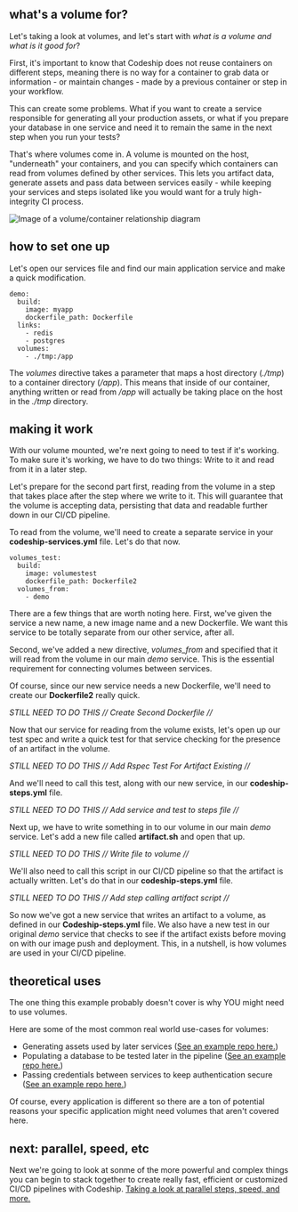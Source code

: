 ## what's a volume for?

Let's taking a look at volumes, and let's start with *what is a volume and what is it good for*?

First, it's important to know that Codeship does not reuse containers on different steps, meaning there is no way for a container to grab data or information - or maintain changes - made by a previous container or step in your workflow.

This can create some problems. What if you want to create a service responsible for generating all your production assets, or what if you prepare your database in one service and need it to remain the same in the next step when you run your tests?

That's where volumes come in. A volume is mounted on the host, "underneath" your containers, and you can specify which containers can read from volumes defined by other services. This lets you artifact data, generate assets and pass data between services easily - while keeping your services and steps isolated like you would want for a truly high-integrity CI process.

![Image of a volume/container relationship diagram](/img)

## how to set one up

Let's open our services file and find our main application service and make a quick modification.

```
demo:
  build:
    image: myapp
    dockerfile_path: Dockerfile
  links:
    - redis
    - postgres
  volumes:
    - ./tmp:/app
```

The *volumes* directive takes a parameter that maps a host directory (*./tmp*) to a container directory (*/app*). This means that inside of our container, anything written or read from */app* will actually be taking place on the host in the *./tmp* directory.

## making it work

With our volume mounted, we're next going to need to test if it's working. To make sure it's working, we have to do two things: Write to it and read from it in a later step.

Let's prepare for the second part first, reading from the volume in a step that takes place after the step where we write to it. This will guarantee that the volume is accepting data, persisting that data and readable further down in our CI/CD pipeline.

To read from the volume, we'll need to create a separate service in your **codeship-services.yml** file. Let's do that now.

```
volumes_test:
  build:
    image: volumestest
    dockerfile_path: Dockerfile2
  volumes_from:
    - demo
```

There are a few things that are worth noting here. First, we've given the service a new name, a new image name and a new Dockerfile. We want this service to be totally separate from our other service, after all.

Second, we've added a new directive, *volumes_from* and specified that it will read from the volume in our main *demo* service. This is the essential requirement for connecting volumes between services.

Of course, since our new service needs a new Dockerfile, we'll need to create our **Dockerfile2** really quick.

*STILL NEED TO DO THIS // Create Second Dockerfile //*

Now that our service for reading from the volume exists, let's open up our test spec and write a quick test for that service checking for the presence of an artifact in the volume.

*STILL NEED TO DO THIS // Add Rspec Test For Artifact Existing //*

And we'll need to call this test, along with our new service, in our **codeship-steps.yml** file.

*STILL NEED TO DO THIS // Add service and test to steps file //*

Next up, we have to write something in to our volume in our main *demo* service. Let's add a new file called **artifact.sh** and open that up.

*STILL NEED TO DO THIS // Write file to volume //*

We'll also need to call this script in our CI/CD pipeline so that the artifact is actually written. Let's do that in our **codeship-steps.yml** file.

*STILL NEED TO DO THIS // Add step calling artifact script //*

So now we've got a new service that writes an artifact to a volume, as defined in our **Codeship-steps.yml** file. We also have a new test in our original *demo* service that checks to see if the artifact exists before moving on with our image push and deployment. This, in a nutshell, is how volumes are used in your CI/CD pipeline.

## theoretical uses

The one thing this example probably doesn't cover is why YOU might need to use volumes.

Here are some of the most common real world use-cases for volumes:

* Generating assets used by later services ([See an example repo here.](#))
* Populating a database to be tested later in the pipeline ([See an example repo here.](#))
* Passing credentials between services to keep authentication secure ([See an example repo here.](#))

Of course, every application is different so there are a ton of potential reasons your specific application might need volumes that aren't covered here.

## next: parallel, speed, etc

Next we're going to look at sonme of the more powerful and complex things you can begin to stack together to create really fast, efficient or customized CI/CD pipelines with Codeship. [Taking a look at parallel steps, speed, and more.](part4)
